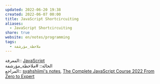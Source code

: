 ```yaml
---  
updated: 2022-06-20 19:38  
created: 2022-06-07 00:00  
title: JavaScript Shortcircuiting  
aliases:  
  - JavaScript Shortcircuiting  
share: true  
website: en/notes/programming  
tags:  
  - ملاحظة_مؤرشفة  
---  
```

  
  
المعرفة:: [JavaScript](JavaScript)  
الحالة:: #ملاحظة_مؤرشفة  
المراجع:: [syahshiimi's notes](https://github.com/syahshiimi/second-brain/blob/2e6b1c9687a0b796978263a54191ebe31e7b608f/05%20Learning/00%20JavaScript/202107162328%20Shortcircuiting%20in%20JS.md), [The Complete JavaScript Course 2022 From Zero to Expert](The%20Complete%20JavaScript%20Course%202022%20From%20Zero%20to%20Expert)  
  
